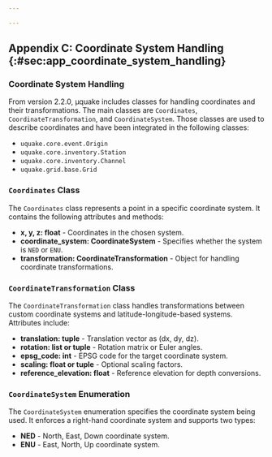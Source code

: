```yaml
---

---
```


## Appendix C: Coordinate System Handling {:#sec:app_coordinate_system_handling}

### Coordinate System Handling

From version 2.2.0, µquake includes classes for handling coordinates and their transformations. The main classes are `Coordinates`, `CoordinateTransformation`, and `CoordinateSystem`. Those classes are used to describe coordinates and have been integrated in the following classes:

- `uquake.core.event.Origin`
- `uquake.core.inventory.Station`
- `uquake.core.inventory.Channel`
- `uquake.grid.base.Grid`

### `Coordinates` Class

The `Coordinates` class represents a point in a specific coordinate system. It contains the following attributes and methods:

- **x, y, z: float** - Coordinates in the chosen system.
- **coordinate_system: CoordinateSystem** - Specifies whether the system is `NED` or `ENU`.
- **transformation: CoordinateTransformation** - Object for handling coordinate transformations.

### `CoordinateTransformation` Class

The `CoordinateTransformation` class handles transformations between custom coordinate systems and latitude-longitude-based systems. Attributes include:

- **translation: tuple** - Translation vector as (dx, dy, dz).
- **rotation: list or tuple** - Rotation matrix or Euler angles.
- **epsg_code: int** - EPSG code for the target coordinate system.
- **scaling: float or tuple** - Optional scaling factors.
- **reference_elevation: float** - Reference elevation for depth conversions.

### `CoordinateSystem` Enumeration

The `CoordinateSystem` enumeration specifies the coordinate system being used. It enforces a right-hand coordinate system and supports two types:

- **NED** - North, East, Down coordinate system.
- **ENU** - East, North, Up coordinate system.
<!--stackedit_data:
eyJoaXN0b3J5IjpbLTE5NjcwOTAwNzQsLTIxNDU0ODAwMDZdfQ
==
-->